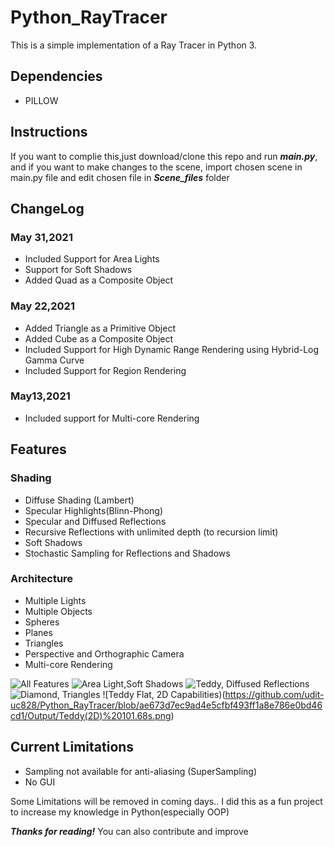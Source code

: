 # Python_RayTracer

This is a simple implementation of a Ray Tracer in Python 3.

## Dependencies
* PILLOW

## Instructions
If you want to complie this,just download/clone this repo and run ___main.py___, and if you want to make changes to the scene, import chosen scene in main.py file and edit chosen file in ___Scene_files___ folder

## ChangeLog

### May 31,2021
* Included Support for Area Lights
* Support for Soft Shadows
* Added Quad as a Composite Object

### May 22,2021 
* Added Triangle as a Primitive Object
* Added Cube as a Composite Object
* Included Support for High Dynamic Range Rendering using Hybrid-Log Gamma Curve
* Included Support for Region Rendering

### May13,2021
* Included support for Multi-core Rendering

## Features
### Shading
* Diffuse Shading (Lambert)
* Specular Highlights(Blinn-Phong)
* Specular and Diffused Reflections
* Recursive Reflections with unlimited depth (to recursion limit)
* Soft Shadows
* Stochastic Sampling for Reflections and Shadows

### Architecture
* Multiple Lights
* Multiple Objects
* Spheres
* Planes
* Triangles
* Perspective and Orthographic Camera
* Multi-core Rendering

![All Features](https://github.com/udit-uc828/Python_RayTracer/blob/ae673d7ec9ad4e5cfbf493ff1a8e786e0bd46cd1/Output/%20render%20461.82015800476074.png)
![Area Light,Soft Shadows](https://github.com/udit-uc828/Python_RayTracer/blob/ae673d7ec9ad4e5cfbf493ff1a8e786e0bd46cd1/Output/AreaLight%20Test%201586.15s.png)
![Teddy, Diffused Reflections](https://github.com/udit-uc828/Python_RayTracer/blob/ae673d7ec9ad4e5cfbf493ff1a8e786e0bd46cd1/Output/Teddy(Diffused%20Reflections)%206242.99s.png)
![Diamond, Triangles](https://github.com/udit-uc828/Python_RayTracer/blob/ae673d7ec9ad4e5cfbf493ff1a8e786e0bd46cd1/Output/Diamond(Triangle%20test)%20310.76.png)
![Teddy Flat, 2D Capabilities)(https://github.com/udit-uc828/Python_RayTracer/blob/ae673d7ec9ad4e5cfbf493ff1a8e786e0bd46cd1/Output/Teddy(2D)%20101.68s.png)


## Current Limitations
* Sampling not available for anti-aliasing (SuperSampling)
* No GUI


Some Limitations will be removed in coming days..
I did this as a fun project to increase my knowledge in Python(especially OOP)

___Thanks for reading!___
You can also contribute and improve
